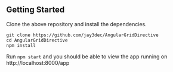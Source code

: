 ## Getting Started

Clone the above repository and install the dependencies.
```
git clone https://github.com/jay3dec/AngularGridDirective
cd AngularGridDirective
npm install
```
Run `npm start` and you should be able to view the app
running on http://localhost:8000/app
